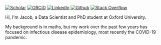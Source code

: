 [![Scholar](https://img.shields.io/badge/--4285F4?logo=google-scholar&logoColor=white)](https://scholar.google.com/citations?user=jqWDdGIAAAAJ)
[![ORCiD](https://img.shields.io/badge/--green?logo=ORCID&logoColor=white)](https://orcid.org/0000-0003-4349-4453) 
[![LinkedIn](https://img.shields.io/badge/--0077B5?logo=linkedin&logoColor=white)](https://www.linkedin.com/in/jacob-armstrong/)
[![Github](https://img.shields.io/badge/--100000?logo=github&logoColor=white)](https://github.com/iacobo) 
[![Stack Overflow](https://img.shields.io/badge/--FE7A16?logo=stack-overflow&logoColor=white)](https://stackoverflow.com/users/9067615/iacob) 

Hi, I'm Jacob, a Data Scientist and PhD student at Oxford University.

My background is in maths, but my work over the past few years has focused on infectious disease epidemiology, most recently the COVID-19 pandemic.
